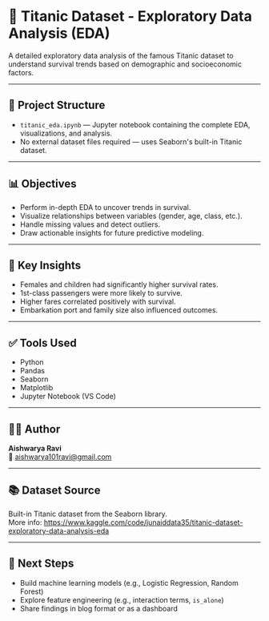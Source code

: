 # 🚢 Titanic Dataset - Exploratory Data Analysis (EDA)

A detailed exploratory data analysis of the famous Titanic dataset to understand survival trends based on demographic and socioeconomic factors.

---

## 📁 Project Structure

- `titanic_eda.ipynb` — Jupyter notebook containing the complete EDA, visualizations, and analysis.
- No external dataset files required — uses Seaborn's built-in Titanic dataset.

---

## 📊 Objectives

- Perform in-depth EDA to uncover trends in survival.
- Visualize relationships between variables (gender, age, class, etc.).
- Handle missing values and detect outliers.
- Draw actionable insights for future predictive modeling.

---

## 📌 Key Insights

- Females and children had significantly higher survival rates.
- 1st-class passengers were more likely to survive.
- Higher fares correlated positively with survival.
- Embarkation port and family size also influenced outcomes.

---

## ✅ Tools Used

- Python
- Pandas
- Seaborn
- Matplotlib
- Jupyter Notebook (VS Code)

---

## 👩‍💻 Author

**Aishwarya Ravi**  
📧 aishwarya101ravi@gmail.com  

---

## 📚 Dataset Source

Built-in Titanic dataset from the Seaborn library.  
More info: https://www.kaggle.com/code/junaiddata35/titanic-dataset-exploratory-data-analysis-eda

---

## 🧠 Next Steps

- Build machine learning models (e.g., Logistic Regression, Random Forest)
- Explore feature engineering (e.g., interaction terms, `is_alone`)
- Share findings in blog format or as a dashboard
